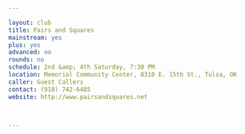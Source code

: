 ```yaml
---

layout: club
title: Pairs and Squares
mainstream: yes
plus: yes
advanced: no
rounds: no
schedule: 2nd &amp; 4th Saturday, 7:30 PM
location: Memorial Community Center, 8310 E. 15th St., Tulsa, OK
caller: Guest Callers
contact: (918) 742-6485
website: http://www.pairsandsquares.net



---
```


